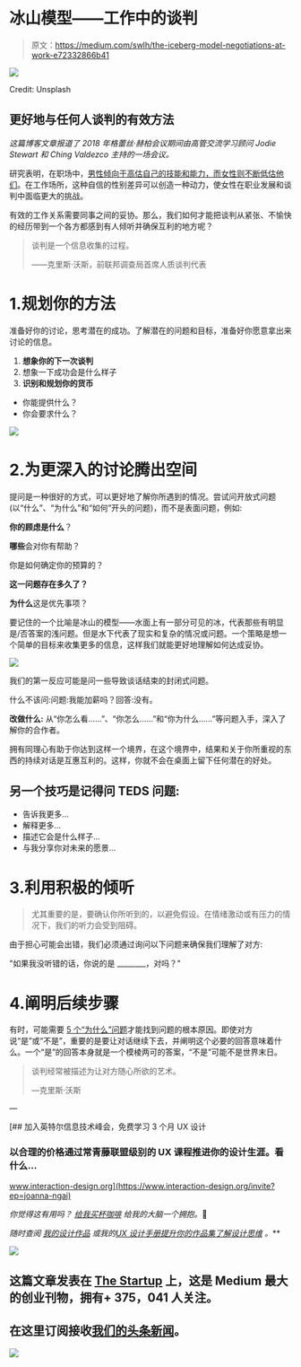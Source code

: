 # 冰山模型——工作中的谈判

> 原文：<https://medium.com/swlh/the-iceberg-model-negotiations-at-work-e72332866b41>

![](img/ee30cfed5c938b6cf53c2f0d41a35ee5.png)

Credit: Unsplash

## 更好地与任何人谈判的有效方法

*这篇博客文章报道了 2018 年格蕾丝·赫柏会议期间由高管交流学习顾问 Jodie Stewart 和 Ching Valdezco 主持的一场会议。*

研究表明，在职场中，[男性倾向于高估自己的技能和能力，而女性则不断低估他们](https://hbr.org/2014/08/why-women-dont-apply-for-jobs-unless-theyre-100-qualified)。在工作场所，这种自信的性别差异可以创造一种动力，使女性在职业发展和谈判中面临更大的挑战。

有效的工作关系需要同事之间的妥协。那么，我们如何才能把谈判从紧张、不愉快的经历带到一个各方都感到有人倾听并确保互利的地方呢？

> 谈判是一个信息收集的过程。
> 
> ——克里斯·沃斯，前联邦调查局首席人质谈判代表

# 1.规划你的方法

准备好你的讨论，思考潜在的成功。了解潜在的问题和目标，准备好你愿意拿出来讨论的信息。

1.  **想象你的下一次谈判**
2.  想象一下成功会是什么样子
3.  **识别和规划你的货币**

*   你能提供什么？
*   你会要求什么？

![](img/e91736a6f4cbc336904d31c4e0962247.png)

# 2.为更深入的讨论腾出空间

提问是一种很好的方式，可以更好地了解你所遇到的情况。尝试问开放式问题(以“什么”、“为什么”和“如何”开头的问题)，而不是表面问题，例如:

**你的顾虑是什么**？

**哪些**会对你有帮助？

你是如何确定你的预算的？

**这一问题存在多久了？**

**为什么**这是优先事项？

要记住的一个比喻是冰山的模型——水面上有一部分可见的冰，代表那些有明显是/否答案的浅问题。但是水下代表了现实和复杂的情况或问题。一个策略是想一个简单的目标来收集更多的信息，这样我们就能更好地理解如何达成妥协。

![](img/888fba242825099bc1670e211fad4431.png)

我们的第一反应可能是问一些导致谈话结束的封闭式问题。

什么不该问:问题:我能加薪吗？回答:没有。

**改做什么:**
从“你怎么看……”、“你怎么……”和“你为什么……”等问题入手，深入了解你的合作者。

拥有同理心有助于你达到这样一个境界，在这个境界中，结果和关于你所重视的东西的持续对话是互惠互利的。这样，你就不会在桌面上留下任何潜在的好处。

## 另一个技巧是记得问 TEDS 问题:

*   告诉我更多…
*   解释更多…
*   描述它会是什么样子…
*   与我分享你对未来的愿景…

# 3.利用积极的倾听

> 尤其重要的是，要确认你所听到的，以避免假设。在情绪激动或有压力的情况下，我们的听力会受到阻碍。

由于担心可能会出错，我们必须通过询问以下问题来确保我们理解了对方:

"如果我没听错的话，你说的是 ________，对吗？"

# 4.阐明后续步骤

有时，可能需要 [5 个“为什么”问题](https://hbr.org/2012/02/the-5-whys.html)才能找到问题的根本原因。即使对方说“是”或“不是”，重要的是要让对话继续下去，并阐明这个必要的回答意味着什么。一个“是”的回答本身就是一个模棱两可的答案，“不是”可能不是世界末日。

> 谈判经常被描述为让对方随心所欲的艺术。
> 
> —克里斯·沃斯

—

[](https://www.interaction-design.org/invite?ep=joanna-ngai) [## 加入英特尔信息技术峰会，免费学习 3 个月 UX 设计

### 以合理的价格通过常青藤联盟级别的 UX 课程推进你的设计生涯。看什么…

www.interaction-design.org](https://www.interaction-design.org/invite?ep=joanna-ngai) 

*你觉得这有用吗？* [*给我买杯咖啡*](https://www.buymeacoffee.com/joannan) *给我的大脑一个拥抱。*🍵

*随时查阅* [*我的设计作品*](http://dribbble.com/joannan) *或我的*[*UX 设计手册*](https://www.amazon.com/gp/product/B01IECEMYU/ref=dbs_a_def_rwt_bibl_vppi_i1)*[*提升你的作品集*](https://www.amazon.com/How-Design-Your-Portfolio-Upgrading-ebook/dp/B07CRWPBS5)*[*了解设计思维*](https://www.amazon.com/gp/product/B07F6TYCHX/ref=dbs_a_def_rwt_bibl_vppi_i2) *。***

**[![](img/308a8d84fb9b2fab43d66c117fcc4bb4.png)](https://medium.com/swlh)**

## **这篇文章发表在 [The Startup](https://medium.com/swlh) 上，这是 Medium 最大的创业刊物，拥有+ 375，041 人关注。**

## **在这里订阅接收[我们的头条新闻](http://growthsupply.com/the-startup-newsletter/)。**

**[![](img/b0164736ea17a63403e660de5dedf91a.png)](https://medium.com/swlh)**